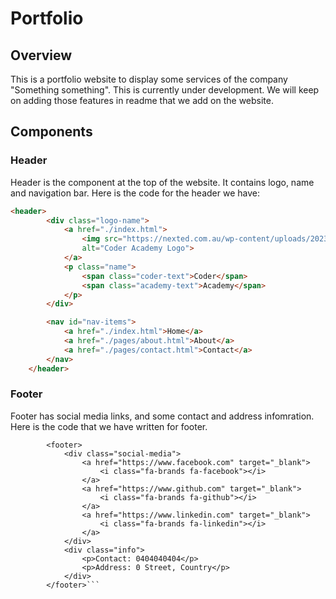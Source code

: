 # Portfolio

## Overview
This is a portfolio website to display some services of the company "Something something". This is currently under development. We will keep on adding those features in readme that we add on the website.


## Components

### Header
Header is the component at the top of the website. It contains logo, name and navigation bar.
Here is the code for the header we have:
```html
<header>
        <div class="logo-name">
            <a href="./index.html">
                <img src="https://nexted.com.au/wp-content/uploads/2023/07/CODR_Logo_Black-_-Green_RGB.png"
                alt="Coder Academy Logo">
            </a>
            <p class="name">
                <span class="coder-text">Coder</span>
                <span class="academy-text">Academy</span>
            </p>
        </div>

        <nav id="nav-items">
            <a href="./index.html">Home</a>
            <a href="./pages/about.html">About</a>
            <a href="./pages/contact.html">Contact</a>
        </nav>
    </header>
```

### Footer
Footer has social media links, and some contact and address infomration.
Here is the code that we have written for footer.
```
        <footer>
            <div class="social-media">
                <a href="https://www.facebook.com" target="_blank">
                    <i class="fa-brands fa-facebook"></i>
                </a>
                <a href="https://www.github.com" target="_blank">
                    <i class="fa-brands fa-github"></i>
                </a>
                <a href="https://www.linkedin.com" target="_blank">
                    <i class="fa-brands fa-linkedin"></i>
                </a>
            </div>
            <div class="info">
                <p>Contact: 0404040404</p>
                <p>Address: 0 Street, Country</p>
            </div>
        </footer>```